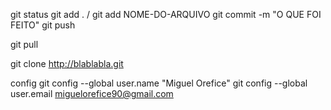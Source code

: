 git status
git add . / git add NOME-DO-ARQUIVO
git commit -m "O QUE FOI FEITO"
git push

git pull

git clone http://blablabla.git

config
git config --global user.name "Miguel Orefice"
git config --global user.email miguelorefice90@gmail.com


